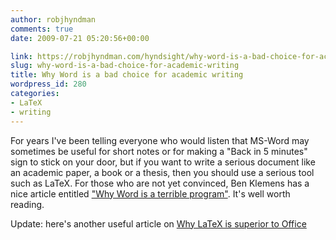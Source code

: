 ```yaml
---
author: robjhyndman
comments: true
date: 2009-07-21 05:20:56+00:00

link: https://robjhyndman.com/hyndsight/why-word-is-a-bad-choice-for-academic-writing/
slug: why-word-is-a-bad-choice-for-academic-writing
title: Why Word is a bad choice for academic writing
wordpress_id: 280
categories:
- LaTeX
- writing
---
```


For years I've been telling everyone who would listen that MS-Word may sometimes be useful for short notes or for making a "Back in 5 minutes" sign to stick on your door, but if you want to write a serious document like an academic paper, a book or a thesis, then you should use a serious tool such as LaTeX. For those who are not yet convinced, Ben Klemens has a nice article entitled ["Why Word is a terrible program"](http://fluff.info/terrible/).  It's well worth reading.

Update: here's another useful article on [Why LaTeX is superior to Office](http://www.terminally-incoherent.com/blog/2007/07/16/why-latex-is-superior-to-office/)
